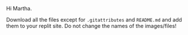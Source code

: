 Hi Martha.

Download all the files except for `.gitattributes` and `README.md` and add them to your replit site. Do not change the names of the images/files!